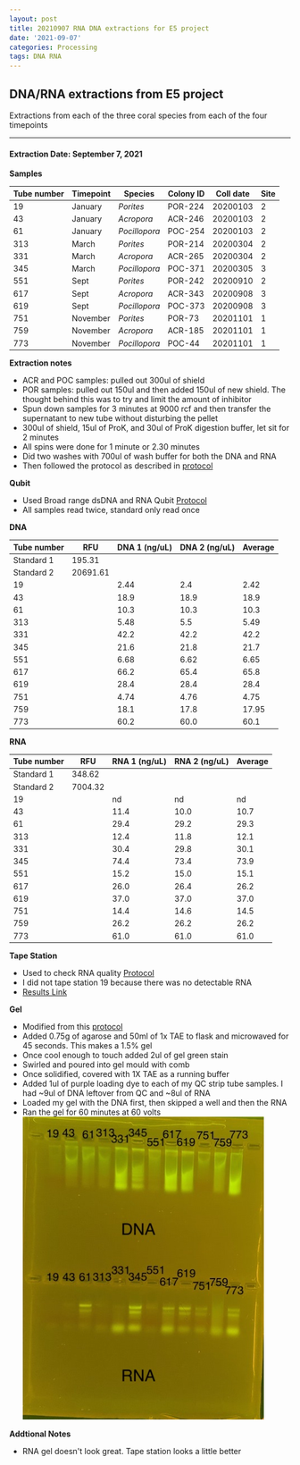 ```yaml
---
layout: post
title: 20210907 RNA DNA extractions for E5 project
date: '2021-09-07'
categories: Processing
tags: DNA RNA
---
```

## DNA/RNA extractions from E5 project

Extractions from each of the three coral species from each of the four timepoints

---

#### Extraction Date: September 7, 2021 
**Samples**

| Tube number 	| Timepoint	   	| Species	    | Colony ID 	| Coll date		| Site       	|
|-------------	|------------	|-------------	|-------------	|-------------	|-------------	|
| 19		 	| January	 	| *Porites*		| POR-224      	| 20200103   	| 2				|
| 43			| January	 	| *Acropora*	| ACR-246	    | 20200103		| 2				|
| 61		 	| January	  	| *Pocillopora*	| POC-254     	| 20200103  	| 2				|
| 313		 	| March		 	| *Porites*		| POR-214     	| 20200304   	| 2				|
| 331			| March 		| *Acropora*	| ACR-265	    | 20200304		| 2				|
| 345		 	| March	  		| *Pocillopora*	| POC-371    	| 20200305  	| 3				|
| 551		 	| Sept		 	| *Porites*  	| POR-242      	| 20200910   	| 2				|
| 617			| Sept	 		| *Acropora*	| ACR-343	    | 20200908		| 3				|
| 619		 	| Sept		  	| *Pocillopora*	| POC-373     	| 20200908  	| 3				|
| 751		 	| November	 	| *Porites* 	| POR-73     	| 20201101   	| 1				|
| 759			| November	 	| *Acropora*	| ACR-185	    | 20201101		| 1				|
| 773		 	| November	  	| *Pocillopora* | POC-44    	| 20201101  	| 1				|

**Extraction notes**
 - ACR and POC samples: pulled out 300ul of shield
 - POR samples: pulled out 150ul and then added 150ul of new shield. The thought behind this was to try and limit the amount of inhibitor 
 - Spun down samples for 3 minutes at 9000 rcf and then transfer the supernatant to new tube without disturbing the pellet
 - 300ul of shield, 15ul of ProK, and 30ul of ProK digestion buffer, let sit for 2 minutes
 - All spins were done for 1 minute or 2.30 minutes
 - Did two washes with 700ul of wash buffer for both the DNA and RNA
 - Then followed the protocol as described in [protocol](https://github.com/emmastrand/EmmaStrand_Notebook/blob/master/_posts/2019-05-31-Zymo-Duet-RNA-DNA-Extraction-Protocol.md)


**Qubit**
 - Used Broad range dsDNA and RNA Qubit [Protocol](https://meschedl.github.io/MESPutnam_Open_Lab_Notebook/Qubit-Protocol/)
 - All samples read twice, standard only read once
 
**DNA**

| Tube number 	| RFU		   	| DNA 1 (ng/uL) | DNA 2 (ng/uL) | Average     	|
|-------------	|------------	|-------------	|-------------	|-------------	|
| Standard 1  	| 195.31	 	| 		      	| 		      	|	         	|
| Standard 2 	| 20691.61	 	| 		    	| 		    	| 	        	|
| 19		 	|		     	| 2.44	     	| 2.4	     	| 2.42        	|
| 43		 	| 			   	| 18.9      	| 18.9        	| 18.9         	|
| 61		  	|		     	| 10.3        	| 10.3        	| 10.3        	|
| 313		 	| 			   	| 5.48        	| 5.5         	| 5.49        	|
| 331		  	|		     	| 42.2       	| 42.2         	| 42.2        	|
| 345		 	| 			   	| 21.6        	| 21.8        	| 21.7         	|
| 551		  	|		     	| 6.68       	| 6.62        	| 6.65        	|
| 617		 	| 			   	| 66.2        	| 65.4         	| 65.8        	|
| 619		  	|		     	| 28.4        	| 28.4         	| 28.4         	|
| 751		 	| 			   	| 4.74        	| 4.76         	| 4.75        	|
| 759		  	|		     	| 18.1        	| 17.8         	| 17.95        	|
| 773		 	| 			   	| 60.2        	| 60.0         	| 60.1        	|


**RNA**


| Tube number 	| RFU		   	| RNA 1 (ng/uL) | RNA 2 (ng/uL) | Average     	|
|-------------	|------------	|-------------	|-------------	|-------------	|
| Standard 1  	| 348.62	 	| 		      	| 		      	|	         	|
| Standard 2 	| 7004.32	 	| 		    	| 		    	| 	        	|
| 19		 	|		     	| nd	     	| nd	     	| nd        	|
| 43		 	| 			   	| 11.4        	| 10.0         	| 10.7         	|
| 61		  	|		     	| 29.4        	| 29.2        	| 29.3        	|
| 313		 	| 			   	| 12.4        	| 11.8         	| 12.1        	|
| 331		  	|		     	| 30.4       	| 29.8         	| 30.1        	|
| 345		 	| 			   	| 74.4        	| 73.4        	| 73.9         	|
| 551		  	|		     	| 15.2       	| 15.0        	| 15.1       	|
| 617		 	| 			   	| 26.0        	| 26.4         	| 26.2        	|
| 619		  	|		     	| 37.0        	| 37.0         	| 37.0         	|
| 751		 	| 			   	| 14.4        	| 14.6         	| 14.5        	|
| 759		  	|		     	| 26.2        	| 26.2         	| 26.2        	|
| 773		 	| 			   	| 61.0        	| 61.0         	| 61.0        	|


**Tape Station**
 - Used to check RNA quality [Protocol](https://meschedl.github.io/MESPutnam_Open_Lab_Notebook/RNA-TapeStation-Protocol/)
 - I did not tape station 19 because there was no detectable RNA 
 - [Results Link](https://github.com/Kterpis/Putnam_Lab_Notebook/blob/fc003cbb3fd055d9f33ec3a529365b15ce2b8b9d/images/tape_station/2021-09-07%20-%2014.56.44.pdf)

**Gel**
 - Modified from this [protocol](https://meschedl.github.io/MESPutnam_Open_Lab_Notebook/Gel-Protocol/)
 - Added 0.75g of agarose and 50ml of 1x TAE to flask and microwaved for 45 seconds. This makes a 1.5% gel
 - Once cool enough to touch added 2ul of gel green stain
 - Swirled and poured into gel mould with comb
 - Once solidified, covered with 1X TAE as a running buffer
 - Added 1ul of purple loading dye to each of my QC strip tube samples. I had ~9ul of DNA leftover from QC and ~8ul of RNA
 - Loaded my gel with the DNA first, then skipped a well and then the RNA
 - Ran the gel for 60 minutes at 60 volts
 ![20210907_gel.jpg](https://github.com/Kterpis/Putnam_Lab_Notebook/blob/master/images/gels/20210907_gel.jpg?raw=true)
 
 **Addtional Notes**
  - RNA gel doesn't look great. Tape station looks a little better 

